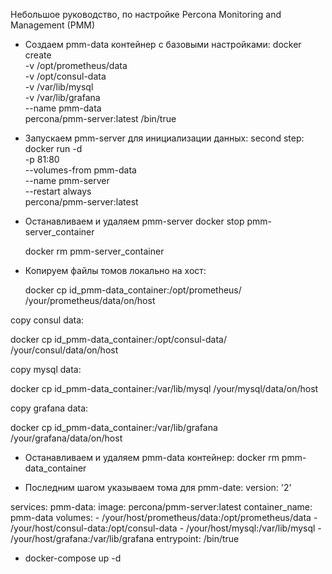Небольшое руководство, по настройке Percona Monitoring and Management (PMM) 

- Создаем pmm-data контейнер с базовыми настройками:
docker create \
   -v /opt/prometheus/data \
   -v /opt/consul-data \
   -v /var/lib/mysql \
   -v /var/lib/grafana \
   --name pmm-data \
   percona/pmm-server:latest /bin/true

- Запускаем pmm-server для инициализации данных: 
second step: 
docker run -d \
  -p 81:80 \
  --volumes-from pmm-data \
  --name pmm-server \
  --restart always \
  percona/pmm-server:latest

- Останавливаем и удаляем pmm-server
  docker stop pmm-server_container

  docker rm pmm-server_container

- Копируем файлы томов локально на хост:

  docker cp id_pmm-data_container:/opt/prometheus/ /your/prometheus/data/on/host

copy consul data:

  docker cp id_pmm-data_container:/opt/consul-data/ /your/consul/data/on/host

copy mysql data:

  docker cp id_pmm-data_container:/var/lib/mysql /your/mysql/data/on/host

copy grafana data:

  docker cp id_pmm-data_container:/var/lib/grafana /your/grafana/data/on/host

- Останавливаем и удаляем pmm-data контейнер:
  docker rm pmm-data_container

- Последним шагом указываем тома для pmm-date: 
version: '2'

services:
  pmm-data:
    image: percona/pmm-server:latest
    container_name: pmm-data
    volumes:
      - /your/host/prometheus/data:/opt/prometheus/data
      - /your/host/consul-data:/opt/consul-data
      - /your/host/mysql:/var/lib/mysql
      - /your/host/grafana:/var/lib/grafana
    entrypoint: /bin/true

- docker-compose up -d